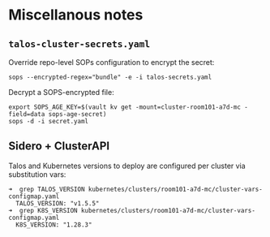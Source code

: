# Miscellanous notes

## `talos-cluster-secrets.yaml`

Override repo-level SOPs configuration to encrypt the secret:

```
sops --encrypted-regex="bundle" -e -i talos-secrets.yaml
```

Decrypt a SOPS-encrypted file:

```
export SOPS_AGE_KEY=$(vault kv get -mount=cluster-room101-a7d-mc -field=data sops-age-secret)
sops -d -i secret.yaml
```

## Sidero + ClusterAPI

Talos and Kubernetes versions to deploy are configured per cluster via substitution vars:

```
➜  grep TALOS_VERSION kubernetes/clusters/room101-a7d-mc/cluster-vars-configmap.yaml
  TALOS_VERSION: "v1.5.5"
➜  grep K8S_VERSION kubernetes/clusters/room101-a7d-mc/cluster-vars-configmap.yaml
  K8S_VERSION: "1.28.3"
```

